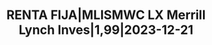 ---
layout: asset
title: RENTA FIJA|MLISMWC LX Merrill Lynch Inves|1,99|2023-12-21
isin: CWN5650K8705
---